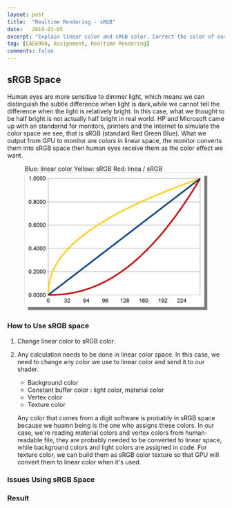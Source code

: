 ```yaml
---
layout: post
title:  "Realtime Rendering - sRGB"
date:   2019-03-05
excerpt: "Explain linear color and sRGB color. Correct the color of our previous images"
tag: [EAE6900, Assignment, Realtime Rendering]
comments: false
---
```


## sRGB Space
Human eyes are more sensitive to dimmer light, which means we can distinguish the subtle difference when light is dark,while we cannot tell the difference when the light is relatively bright. In this case, what we thought to be half bright is not actually half bright in real world. HP and Microsoft came up with an standarnd for monitors, printers and the Internet to simulate the color space we see, that is sRGB (standard Red Green Blue). What we output from GPU to monitor are colors in linear space, the monitor converts them into sRGB space then human eyes receive them as the color effect we want.

<figure>
    Blue: linear color  Yellow: sRGB    Red: linea / sRGB
	<a href="    ../assets/img/blog/RealtimeRendering/Assignment09/1.png"><img src="    ../assets/img/blog/RealtimeRendering/Assignment09/1.png"></a>
</figure>

### How to Use sRGB space
1. Change linear color to sRGB color. 
2. Any calculation needs to be done in linear color space. In this case, we need to change any color we use to linear color and send it to our shader.
    * Background color
    * Constant buffer color : light color, material color
    * Vertex color
    * Texture color 
    
    Any color that comes from a digit software is probably in sRGB space because we huamn being is the one who assigns these colors. In our case, we're reading material colors and vertex colors from human-readable file, they are probably needed to be converted to linear space, while background colors and light colors are assigned in code.
    For texture color, we can build them as sRGB color texture so that GPU will convert them to linear color when it's used.

### Issues Using sRGB Space


### Result



    

    